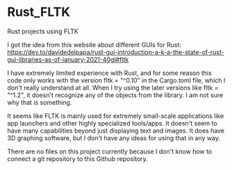 # Rust_FLTK
Rust projects using FLTK

I got the idea from this website about different GUIs for Rust:
https://dev.to/davidedelpapa/rust-gui-introduction-a-k-a-the-state-of-rust-gui-libraries-as-of-january-2021-40gl#fltk

I have extremely limited experience with Rust, and for some reason this code only works with the version fltk = "^0.10" in the Cargo.toml file, which I don't really understand at all.  When I try using the later versions like fltk = "^1.2", it doesn't recognize any of the objects from the library. I am not sure why that is something.

It seems like FLTK is mainly used for extremely small-scale applications like app launchers and other highly specialized tools/apps. It doesn't seem to have many capabilities beyond just displaying text and images. It does have 3D graphing software, but I don't have any ideas for using that in any way.

There are no files on this project currently because I don't know how to connect a git repository to this Github repository.
